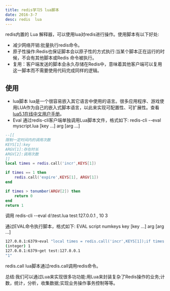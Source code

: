 ```yaml
---
title: redis学习5 lua脚本
date: 2016-3-7
desc: redis  lua
---
```

redis内置的 Lua 解释器，可以使用lua对redis进行操作。使用脚本有以下好处:
* 减少网络开销:批量执行redis命令。
* 原子性操作:Redis也保证脚本会以原子性的方式执行:当某个脚本正在运行的时候，不会有其他脚本或Redis 命令被执行。
* 复用：客户端发送的脚本会永久存储在Redis中，意味着其他客户端可以复用这一脚本而不需要使用代码完成同样的逻辑。
<!-- more -->
## 使用
* lua脚本
lua是一个很容易嵌入其它语言中使用的语言。很多应用程序、游戏使用LUA作为自己的嵌入式脚本语言，以此来实现可配置性、可扩展性。查看[lua5.1在线中文用户手册](http://manual.luaer.cn/)。
* Eval
通过redis-cli客户端单独调用Lua脚本文件，格式如下:
redis-cli --eval myscript.lua [key ...] arg [arg ...]
``` lua
--[[ 
限制一定时间内的调用次数 
KEYS[1]:key 
ARGV[1]:存在时长
ARGV[2]:调用次数
]]
local times = redis.call('incr',KEYS[1])

if times == 1 then
    redis.call('expire',KEYS[1], ARGV[1])
end

if times > tonumber(ARGV[2]) then
    return 0
end
return 1
```
调用 redis-cli --eval d:\test.lua test:127.0.0.1 , 10 3

通过EVAL命令执行脚本，格式如下:
EVAL script numkeys key [key ...] arg [arg ...]
``` bash
127.0.0.1:6379>eval "local times = redis.call('incr',KEYS[1]);if times == 1 then redis.call('expire',KEYS[1], ARGV[1]);end;if times > tonumber(ARGV[2]) then return 0;end;return 1" 1 test:127.0.0.1 , 10 3
(integer) 1
127.0.0.1:6379>get test:127.0.0.1
"1"
```
redis.call lua脚本通过redis.call调用redis命令。

 总结:我们可以通过Lua来实现很多功功能:用Lua来封装复杂了Redis操作的业务;计数，统计，分析，收集数据;实现业务操作事务控制等等。

